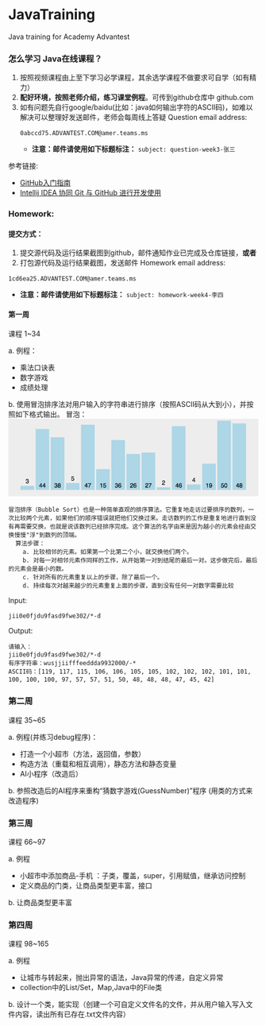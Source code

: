 # JavaTraining
Java training for Academy Advantest

### 怎么学习 Java在线课程？
1. 按照视频课程由上至下学习必学课程，其余选学课程不做要求可自学（如有精力）
2. **配好环境，按照老师介绍，练习课堂例程**。可传到github仓库中 github.com
3. 如有问题先自行google/baidu(比如：java如何输出字符的ASCII码)，如难以解决可以整理好发送邮件，老师会每周线上答疑
   Question email address: 
   ```
   0abccd75.ADVANTEST.COM@amer.teams.ms
   ```
      - **注意：邮件请使用如下标题标注：** `subject: question-week3-张三`

参考链接:
- [GitHub入门指南](https://zhuanlan.zhihu.com/p/337959303)
- [Intellij IDEA 协同 Git 与 GitHub 进行开发使用](https://www.jianshu.com/p/ea1703adf5cc)

### Homework:
#### 提交方式：
1. 提交源代码及运行结果截图到github，邮件通知作业已完成及仓库链接，**或者**
2. 打包源代码及运行结果截图，发送邮件
Homework email address: 
```
1cd6ea25.ADVANTEST.COM@amer.teams.ms
```
   - **注意：邮件请使用如下标题标注：** ```subject: homework-week4-李四```
#### 第一周
课程 1~34

a. 例程：
- 乘法口诀表
- 数字游戏
- 成绩处理

b. 使用冒泡排序法对用户输入的字符串进行排序（按照ASCII码从大到小），并按照如下格式输出。
冒泡：
![](./src/assets/bubbleSort.gif)
```
冒泡排序（Bubble Sort）也是一种简单直观的排序算法。它重复地走访过要排序的数列，一次比较两个元素，如果他们的顺序错误就把他们交换过来。走访数列的工作是重复地进行直到没有再需要交换，也就是说该数列已经排序完成。这个算法的名字由来是因为越小的元素会经由交换慢慢"浮"到数列的顶端。
  算法步骤：
    a. 比较相邻的元素。如果第一个比第二个小，就交换他们两个。
    b. 对每一对相邻元素作同样的工作，从开始第一对到结尾的最后一对。这步做完后，最后的元素会是最小的数。
    c. 针对所有的元素重复以上的步骤，除了最后一个。
    d. 持续每次对越来越少的元素重复上面的步骤，直到没有任何一对数字需要比较
```

Input:
```
jii0e0fjdu9fasd9fwe302/*-d
```

Output:
```
请输入：
jii0e0fjdu9fasd9fwe302/*-d
有序字符串：wusjjiifffeeddda9932000/-*
ASCII码：[119, 117, 115, 106, 106, 105, 105, 102, 102, 102, 101, 101, 100, 100, 100, 97, 57, 57, 51, 50, 48, 48, 48, 47, 45, 42]
```

### 第二周
课程 35~65

a. 例程(并练习debug程序)：
- 打造一个小超市（方法，返回值，参数）
- 构造方法（重载和相互调用），静态方法和静态变量
- AI小程序（改造后）

b. 参照改造后的AI程序来重构“猜数字游戏(GuessNumber)”程序
(用类的方式来改造程序)

### 第三周
课程 66~97

a. 例程
- 小超市中添加商品-手机 ：子类，覆盖，super，引用赋值，继承访问控制
- 定义商品的门类，让商品类型更丰富，接口

b. 让商品类型更丰富

### 第四周
课程 98~165

a. 例程
- 让城市与转起来，抛出异常的语法，Java异常的传递，自定义异常
- collection中的List/Set，Map,Java中的File类

b. 设计一个类，能实现（创建一个可自定义文件名的文件，并从用户输入写入文件内容，读出所有已存在.txt文件内容）
